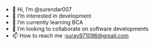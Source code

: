 - 👋 Hi, I’m @surendar007
- 👀 I’m interested in development
- 🌱 I’m currently learning BCA 
- 💞️ I’m looking to collaborate on software developments
- 📫 How to reach me :suray971096@gmail.com

<!---
surendar007/surendar007 is a ✨ special ✨ repository because its `README.md` (this file) appears on your GitHub profile.
You can click the Preview link to take a look at your changes.
--->
